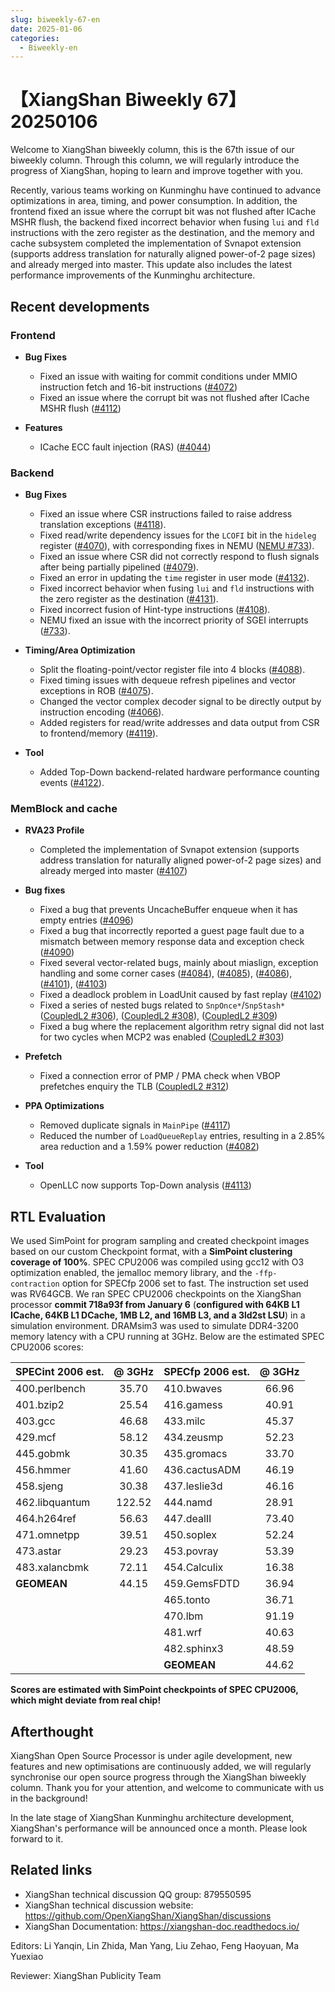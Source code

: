 ```yaml
---
slug: biweekly-67-en
date: 2025-01-06
categories:
  - Biweekly-en
---
```


# 【XiangShan Biweekly 67】20250106

Welcome to XiangShan biweekly column, this is the 67th issue of our biweekly column. Through this column, we will regularly introduce the progress of XiangShan, hoping to learn and improve together with you.

Recently, various teams working on Kunminghu have continued to advance optimizations in area, timing, and power consumption. In addition, the frontend fixed an issue where the corrupt bit was not flushed after ICache MSHR flush, the backend fixed incorrect behavior when fusing `lui` and `fld` instructions with the zero register as the destination, and the memory and cache subsystem completed the implementation of Svnapot extension (supports address translation for naturally aligned power-of-2 page sizes) and already merged into master. This update also includes the latest performance improvements of the Kunminghu architecture.
<!-- more -->
## Recent developments

### Frontend

- **Bug Fixes**
    - Fixed an issue with waiting for commit conditions under MMIO instruction fetch and 16-bit instructions ([#4072](https://github.com/OpenXiangShan/XiangShan/pull/4072))
    - Fixed an issue where the corrupt bit was not flushed after ICache MSHR flush ([#4112](https://github.com/OpenXiangShan/XiangShan/pull/4112))

- **Features**
    - ICache ECC fault injection (RAS) ([#4044](https://github.com/OpenXiangShan/XiangShan/pull/4044))


### Backend

- **Bug Fixes**
    - Fixed an issue where CSR instructions failed to raise address translation exceptions ([#4118](https://github.com/OpenXiangShan/XiangShan/pull/4118)).
    - Fixed read/write dependency issues for the `LCOFI` bit in the `hideleg` register ([#4070](https://github.com/OpenXiangShan/XiangShan/pull/4070)), with corresponding fixes in NEMU ([NEMU #733](https://github.com/OpenXiangShan/NEMU/pull/733)).
    - Fixed an issue where CSR did not correctly respond to flush signals after being partially pipelined ([#4079](https://github.com/OpenXiangShan/XiangShan/pull/4079)).
    - Fixed an error in updating the `time` register in user mode ([#4132](https://github.com/OpenXiangShan/XiangShan/pull/4132)).
    - Fixed incorrect behavior when fusing `lui` and `fld` instructions with the zero register as the destination ([#4131](https://github.com/OpenXiangShan/XiangShan/pull/4131)).
    - Fixed incorrect fusion of Hint-type instructions ([#4108](https://github.com/OpenXiangShan/XiangShan/pull/4108)).
    - NEMU fixed an issue with the incorrect priority of SGEI interrupts ([#733](https://github.com/OpenXiangShan/NEMU/pull/733)).

- **Timing/Area Optimization**
    - Split the floating-point/vector register file into 4 blocks ([#4088](https://github.com/OpenXiangShan/XiangShan/pull/4088)).
    - Fixed timing issues with dequeue refresh pipelines and vector exceptions in ROB ([#4075](https://github.com/OpenXiangShan/XiangShan/pull/4075)).
    - Changed the vector complex decoder signal to be directly output by instruction encoding ([#4066](https://github.com/OpenXiangShan/XiangShan/pull/4066)).
    - Added registers for read/write addresses and data output from CSR to frontend/memory ([#4119](https://github.com/OpenXiangShan/XiangShan/pull/4119)).

- **Tool**
    - Added Top-Down backend-related hardware performance counting events ([#4122](https://github.com/OpenXiangShan/XiangShan/pull/4122)).

### MemBlock and cache

- **RVA23 Profile**
    - Completed the implementation of Svnapot extension (supports address translation for naturally aligned power-of-2 page sizes) and already merged into master ([#4107](https://github.com/OpenXiangShan/XiangShan/pull/4107))

- **Bug fixes**
    - Fixed a bug that prevents UncacheBuffer enqueue when it has empty entries ([#4096](https://github.com/OpenXiangShan/XiangShan/pull/4096))
    - Fixed a bug that incorrectly reported a guest page fault due to a mismatch between memory response data and exception check ([#4090](https://github.com/OpenXiangShan/XiangShan/pull/4090))
    - Fixed several vector-related bugs, mainly about miaslign, exception handling and some corner cases ([#4084](https://github.com/OpenXiangShan/XiangShan/pull/4084)), ([#4085](https://github.com/OpenXiangShan/XiangShan/pull/4085)), ([#4086](https://github.com/OpenXiangShan/XiangShan/pull/4086)), ([#4101](https://github.com/OpenXiangShan/XiangShan/pull/4101)), ([#4103](https://github.com/OpenXiangShan/XiangShan/pull/4103))
    - Fixed a deadlock problem in LoadUnit caused by fast replay ([#4102](https://github.com/OpenXiangShan/XiangShan/pull/4102))
    - Fixed a series of nested bugs related to `SnpOnce*`/`SnpStash*` ([CoupledL2 #306](https://github.com/OpenXiangShan/CoupledL2/pull/306)), ([CoupledL2 #308](https://github.com/OpenXiangShan/CoupledL2/pull/308)), ([CoupledL2 #309](https://github.com/OpenXiangShan/CoupledL2/pull/309))
    - Fixed a bug where the replacement algorithm retry signal did not last for two cycles when MCP2 was enabled ([CoupledL2 #303](https://github.com/OpenXiangShan/CoupledL2/pull/303))

- **Prefetch**
    - Fixed a connection error of PMP / PMA check when VBOP prefetches enquiry the TLB ([CoupledL2 #312](https://github.com/OpenXiangShan/CoupledL2/pull/312))

- **PPA Optimizations**
    - Removed duplicate signals in `MainPipe` ([#4117](https://github.com/OpenXiangShan/XiangShan/pull/4117))
    - Reduced the number of `LoadQueueReplay` entries, resulting in a 2.85% area reduction and a 1.59% power reduction ([#4082](https://github.com/OpenXiangShan/XiangShan/pull/4082))

- **Tool**
    - OpenLLC now supports Top-Down analysis ([#4113](https://github.com/OpenXiangShan/XiangShan/pull/4113))

## RTL Evaluation

We used SimPoint for program sampling and created checkpoint images based on our custom Checkpoint format, with a **SimPoint clustering coverage of 100%**. SPEC CPU2006 was compiled using gcc12 with O3 optimization enabled, the jemalloc memory library, and the `-ffp-contraction` option for SPECfp 2006 set to fast. The instruction set used was RV64GCB. We ran SPEC CPU2006 checkpoints on the XiangShan processor **commit 718a93f from January 6** (**configured with 64KB L1 ICache, 64KB L1 DCache, 1MB L2, and 16MB L3, and a 3ld2st LSU**) in a simulation environment. DRAMsim3 was used to simulate DDR4-3200 memory latency with a CPU running at 3GHz. Below are the estimated SPEC CPU2006 scores:

| SPECint 2006 est. | @ 3GHz | SPECfp 2006 est.  | @ 3GHz |
| :---------------- | :----: | :---------------- | :----: |
| 400.perlbench     | 35.70  | 410.bwaves        | 66.96  |
| 401.bzip2         | 25.54  | 416.gamess        | 40.91  |
| 403.gcc           | 46.68  | 433.milc          | 45.37  |
| 429.mcf           | 58.12  | 434.zeusmp        | 52.23  |
| 445.gobmk         | 30.35  | 435.gromacs       | 33.70  |
| 456.hmmer         | 41.60  | 436.cactusADM     | 46.19  |
| 458.sjeng         | 30.38  | 437.leslie3d      | 46.16  |
| 462.libquantum    | 122.52 | 444.namd          | 28.91  |
| 464.h264ref       | 56.63  | 447.dealII        | 73.40  |
| 471.omnetpp       | 39.51  | 450.soplex        | 52.24  |
| 473.astar         | 29.23  | 453.povray        | 53.39  |
| 483.xalancbmk     | 72.11  | 454.Calculix      | 16.38  |
| **GEOMEAN**       | 44.15  | 459.GemsFDTD      | 36.94  |
|                   |        | 465.tonto         | 36.71  |
|                   |        | 470.lbm           | 91.19  |
|                   |        | 481.wrf           | 40.63  |
|                   |        | 482.sphinx3       | 48.59  |
|                   |        | **GEOMEAN**       | 44.62  |

**Scores are estimated with SimPoint checkpoints of SPEC CPU2006, which might deviate from real chip!**

## Afterthought

XiangShan Open Source Processor is under agile development, new features and new optimisations are continuously added, we will regularly synchronise our open source progress through the XiangShan biweekly column. Thank you for your attention, and welcome to communicate with us in the background!

In the late stage of XiangShan Kunminghu architecture development, XiangShan's performance will be announced once a month. Please look forward to it.

## Related links

* XiangShan technical discussion QQ group: 879550595
* XiangShan technical discussion website: https://github.com/OpenXiangShan/XiangShan/discussions
* XiangShan Documentation: https://xiangshan-doc.readthedocs.io/

Editors: Li Yanqin, Lin Zhida, Man Yang, Liu Zehao, Feng Haoyuan, Ma Yuexiao

Reviewer: XiangShan Publicity Team
